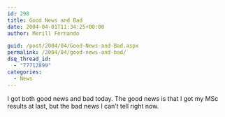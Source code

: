 ```yaml
---
id: 298
title: Good News and Bad
date: 2004-04-01T11:34:25+00:00
author: Merill Fernando

guid: /post/2004/04/Good-News-and-Bad.aspx
permalink: /2004/04/good-news-and-bad/
dsq_thread_id:
  - "77712899"
categories:
  - News
---
```

<body xmlns="http://www.w3.org/1999/xhtml">
    <div class="Section1">
        <p>
            I got both good news and bad today. The good news is that I got my MSc results at
            last, but the bad news I can&rsquo;t tell right now.
        </p>
    </div>
</body>
